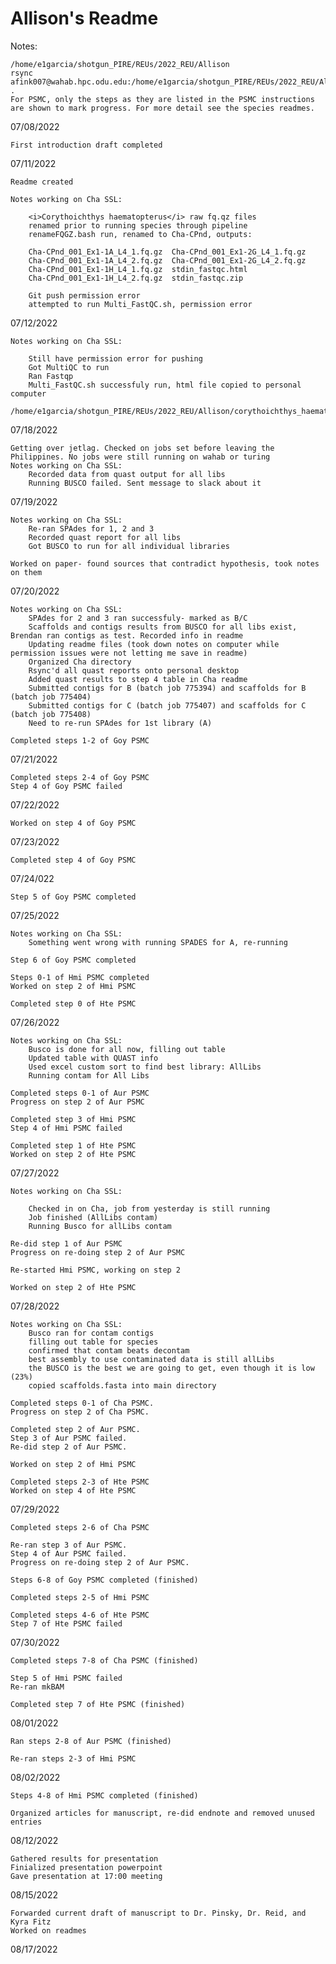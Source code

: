 # <b>Allison's Readme</b>

Notes:

	/home/e1garcia/shotgun_PIRE/REUs/2022_REU/Allison
	rsync afink007@wahab.hpc.odu.edu:/home/e1garcia/shotgun_PIRE/REUs/2022_REU/Allison/corythoichthys_haematopterus/shotgun_raw_fq/fastqc_report.html .
	For PSMC, only the steps as they are listed in the PSMC instructions are shown to mark progress. For more detail see the species readmes.


07/08/2022

	First introduction draft completed

07/11/2022

	Readme created
	
	Notes working on Cha SSL:

		<i>Corythoichthys haematopterus</i> raw fq.qz files
		renamed prior to running species through pipeline
		renameFQGZ.bash run, renamed to Cha-CPnd, outputs:
	
		Cha-CPnd_001_Ex1-1A_L4_1.fq.gz  Cha-CPnd_001_Ex1-2G_L4_1.fq.gz
		Cha-CPnd_001_Ex1-1A_L4_2.fq.gz  Cha-CPnd_001_Ex1-2G_L4_2.fq.gz
		Cha-CPnd_001_Ex1-1H_L4_1.fq.gz  stdin_fastqc.html
		Cha-CPnd_001_Ex1-1H_L4_2.fq.gz  stdin_fastqc.zip

		Git push permission error
		attempted to run Multi_FastQC.sh, permission error

07/12/2022

	Notes working on Cha SSL:

		Still have permission error for pushing
		Got MultiQC to run
		Ran Fastqp
		Multi_FastQC.sh successfuly run, html file copied to personal computer
        	/home/e1garcia/shotgun_PIRE/REUs/2022_REU/Allison/corythoichthys_haematopterus/shotgun_raw_fq/fastqc_report.html   

07/18/2022

	Getting over jetlag. Checked on jobs set before leaving the Philippines. No jobs were still running on wahab or turing
	Notes working on Cha SSL:
		Recorded data from quast output for all libs
		Running BUSCO failed. Sent message to slack about it

07/19/2022
	
	Notes working on Cha SSL:
		Re-ran SPAdes for 1, 2 and 3
		Recorded quast report for all libs
		Got BUSCO to run for all individual libraries
		
	Worked on paper- found sources that contradict hypothesis, took notes on them
	
07/20/2022

	Notes working on Cha SSL:
		SPAdes for 2 and 3 ran successfuly- marked as B/C
		Scaffolds and contigs results from BUSCO for all libs exist, Brendan ran contigs as test. Recorded info in readme
		Updating readme files (took down notes on computer while permission issues were not letting me save in readme)
		Organized Cha directory
		Rsync'd all quast reports onto personal desktop
		Added quast results to step 4 table in Cha readme
		Submitted contigs for B (batch job 775394) and scaffolds for B (batch job 775404)
		Submitted contigs for C (batch job 775407) and scaffolds for C (batch job 775408)
		Need to re-run SPAdes for 1st library (A)
		
	Completed steps 1-2 of Goy PSMC
	
07/21/2022

	Completed steps 2-4 of Goy PSMC
	Step 4 of Goy PSMC failed
	
07/22/2022

	Worked on step 4 of Goy PSMC

07/23/2022

	Completed step 4 of Goy PSMC
	
07/24/022
	
	Step 5 of Goy PSMC completed

07/25/2022

	Notes working on Cha SSL:
		Something went wrong with running SPADES for A, re-running
		
	Step 6 of Goy PSMC completed
	
	Steps 0-1 of Hmi PSMC completed
	Worked on step 2 of Hmi PSMC
	
	Completed step 0 of Hte PSMC

07/26/2022
	
	Notes working on Cha SSL:
		Busco is done for all now, filling out table
		Updated table with QUAST info
		Used excel custom sort to find best library: AllLibs
		Running contam for All Libs

	Completed steps 0-1 of Aur PSMC
	Progress on step 2 of Aur PSMC
	
	Completed step 3 of Hmi PSMC
	Step 4 of Hmi PSMC failed
	
	Completed step 1 of Hte PSMC
	Worked on step 2 of Hte PSMC
		

07/27/2022
	
	Notes working on Cha SSL:
	
		Checked in on Cha, job from yesterday is still running
		Job finished (AllLibs contam)
		Running Busco for allLibs contam
		
	Re-did step 1 of Aur PSMC
	Progress on re-doing step 2 of Aur PSMC
	
	Re-started Hmi PSMC, working on step 2
	
	Worked on step 2 of Hte PSMC
	
07/28/2022

	Notes working on Cha SSL:
		Busco ran for contam contigs
		filling out table for species
		confirmed that contam beats decontam
		best assembly to use contaminated data is still allLibs
		the BUSCO is the best we are going to get, even though it is low (23%)
		copied scaffolds.fasta into main directory
		
	Completed steps 0-1 of Cha PSMC.
	Progress on step 2 of Cha PSMC.
	
	Completed step 2 of Aur PSMC.
	Step 3 of Aur PSMC failed.
	Re-did step 2 of Aur PSMC.
	
	Worked on step 2 of Hmi PSMC
	
	Completed steps 2-3 of Hte PSMC
	Worked on step 4 of Hte PSMC
	
07/29/2022

	Completed steps 2-6 of Cha PSMC
	
	Re-ran step 3 of Aur PSMC.
	Step 4 of Aur PSMC failed.
	Progress on re-doing step 2 of Aur PSMC.
	
	Steps 6-8 of Goy PSMC completed (finished)
	
	Completed steps 2-5 of Hmi PSMC
	
	Completed steps 4-6 of Hte PSMC
	Step 7 of Hte PSMC failed
	
07/30/2022
	
	Completed steps 7-8 of Cha PSMC (finished)
	
	Step 5 of Hmi PSMC failed
	Re-ran mkBAM
	
	Completed step 7 of Hte PSMC (finished)

08/01/2022

	Ran steps 2-8 of Aur PSMC (finished)
	
	Re-ran steps 2-3 of Hmi PSMC
	
08/02/2022

	Steps 4-8 of Hmi PSMC completed (finished)
	
	Organized articles for manuscript, re-did endnote and removed unused entries
	
08/12/2022

	Gathered results for presentation
	Finialized presentation powerpoint
	Gave presentation at 17:00 meeting
	
08/15/2022

	Forwarded current draft of manuscript to Dr. Pinsky, Dr. Reid, and Kyra Fitz
	Worked on readmes
	
08/17/2022

	
	



